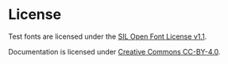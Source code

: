 # License

Test fonts are licensed under the [SIL Open Font License
v1.1](https://opensource.org/licenses/OFL-1.1).

Documentation is licensed under [Creative Commons
CC-BY-4.0](https://creativecommons.org/licenses/by/4.0/).
